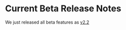 # Current Beta Release Notes

We just released all beta features as [v2.2](../release-history/v2.2-settings-and-sketches.md)&#x20;

